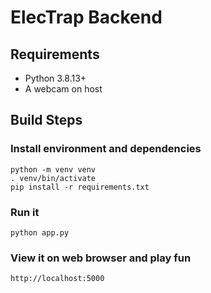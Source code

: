 # ElecTrap Backend

## Requirements

+ Python 3.8.13+
+ A webcam on host

## Build Steps

### Install environment and dependencies

```
python -m venv venv
. venv/bin/activate
pip install -r requirements.txt
```

### Run it

```
python app.py
```

### View it on web browser and play fun

```
http://localhost:5000
```

